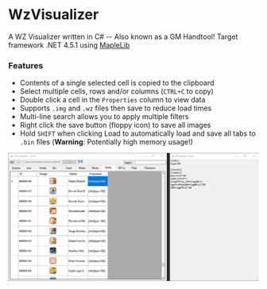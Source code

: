
# WzVisualizer
A WZ Visualizer written in C# -- Also known as a GM Handtool!
Target framework .NET 4.5.1 using [MapleLib](https://github.com/haha01haha01/MapleLib/tree/59b31c04d2327d8d6a3f37c2b6907d9d817c66ab) 

### Features
- Contents of a single selected cell is copied to the clipboard
- Select multiple cells, rows and/or columns (`CTRL+C` to copy)
- Double click a cell in the `Properties` column to view data
- Supports `.img` and `.wz` files then save to reduce load times
- Multi-line search allows you to apply multiple filters
- Right click the save button (floppy icon) to save all images
- Hold `SHIFT` when clicking Load to automatically load and save all tabs to `.bin` files (**Warning**: Potentially high memory usage!)

![application screenshot](https://raw.githubusercontent.com/izarooni/WzVisualizer/master/WzVisualizer/Resources/screenshot1.png)
